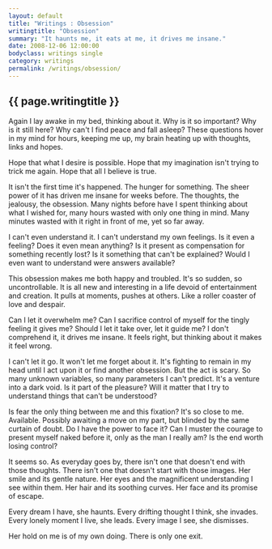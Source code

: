 ```yaml
---
layout: default
title: "Writings : Obsession"
writingtitle: "Obsession"
summary: "It haunts me, it eats at me, it drives me insane."
date: 2008-12-06 12:00:00
bodyclass: writings single
category: writings
permalink: /writings/obsession/
---
```


## {{ page.writingtitle }} ##

Again I lay awake in my bed, thinking about it. Why is it so important? Why is it still here? Why can't I find peace and fall asleep? These questions hover in my mind for hours, keeping me up, my brain heating up with thoughts, links and hopes.

Hope that what I desire is possible. Hope that my imagination isn't trying to trick me again. Hope that all I believe is true.

It isn't the first time it's happened. The hunger for something. The sheer power of it has driven me insane for weeks before. The thoughts, the jealousy, the obsession. Many nights before have I spent thinking about what I wished for, many hours wasted with only one thing in mind. Many minutes wasted with it right in front of me, yet so far away.

I can't even understand it. I can't understand my own feelings. Is it even a feeling? Does it even mean anything? Is it present as compensation for something recently lost? Is it something that can't be explained? Would I even want to understand were answers available?

This obsession makes me both happy and troubled. It's so sudden, so uncontrollable. It is all new and interesting in a life devoid of entertainment and creation. It pulls at moments, pushes at others. Like a roller coaster of love and despair.

Can I let it overwhelm me? Can I sacrifice control of myself for the tingly feeling it gives me? Should I let it take over, let it guide me? I don't comprehend it, it drives me insane. It feels right, but thinking about it makes it feel wrong.

I can't let it go. It won't let me forget about it. It's fighting to remain in my head until I act upon it or find another obsession. But the act is scary. So many unknown variables, so many parameters I can't predict. It's a venture into a dark void. Is it part of the pleasure? Will it matter that I try to understand things that can't be understood?

Is fear the only thing between me and this fixation? It's so close to me. Available. Possibly awaiting a move on my part, but blinded by the same curtain of doubt. Do I have the power to face it? Can I muster the courage to present myself naked before it, only as the man I really am? Is the end worth losing control?

It seems so. As everyday goes by, there isn't one that doesn't end with those thoughts. There isn't one that doesn't start with those images. Her smile and its gentle nature. Her eyes and the magnificent understanding I see within them. Her hair and its soothing curves. Her face and its promise of escape.

Every dream I have, she haunts. Every drifting thought I think, she invades. Every lonely moment I live, she leads. Every image I see, she dismisses.

Her hold on me is of my own doing. There is only one exit.